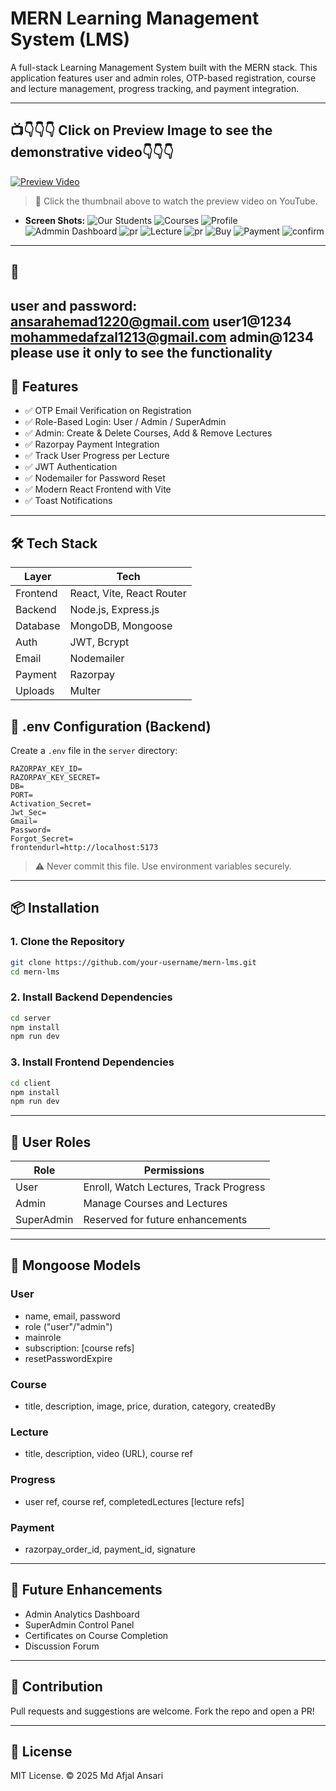 # MERN Learning Management System (LMS)

A full-stack Learning Management System built with the MERN stack. This application features user and admin roles, OTP-based registration, course and lecture management, progress tracking, and payment integration.

---
## 📺👇👇👇 Click on Preview Image to see the demonstrative video👇👇👇

[![Preview Video](https://img.youtube.com/vi/-rkOo5zhuqM/0.jpg)](https://youtu.be/-rkOo5zhuqM)

> 🎥 Click the thumbnail above to watch the preview video on YouTube.

* **Screen Shots:**
    ![Our Students](frontend/public/s1.png)
    ![Courses](frontend/public/s2.png)
    ![Profile](frontend/public/s3.png)
    ![Admmin Dashboard](frontend/public/s4.png)
    ![pr](frontend/public/s5.png)
    ![Lecture](frontend/public/s6.png)
    ![pr](frontend/public/s7.png)
    ![Buy](frontend/public/s8.png)
    ![Payment](frontend/public/s9.png)
    ![confirm](frontend/public/s10.png)
---
## 🔐
user and password:
ansarahemad1220@gmail.com   user1@1234  
mohammedafzal1213@gmail.com   admin@1234
please use it only to see the functionality
---
## 🚀 Features

* ✅ OTP Email Verification on Registration
* ✅ Role-Based Login: User / Admin / SuperAdmin
* ✅ Admin: Create & Delete Courses, Add & Remove Lectures
* ✅ Razorpay Payment Integration
* ✅ Track User Progress per Lecture
* ✅ JWT Authentication
* ✅ Nodemailer for Password Reset
* ✅ Modern React Frontend with Vite
* ✅ Toast Notifications

---

## 🛠️ Tech Stack

| Layer    | Tech                      |
| -------- | ------------------------- |
| Frontend | React, Vite, React Router |
| Backend  | Node.js, Express.js       |
| Database | MongoDB, Mongoose         |
| Auth     | JWT, Bcrypt               |
| Email    | Nodemailer                |
| Payment  | Razorpay                  |
| Uploads  | Multer                    |


## 🧾 .env Configuration (Backend)

Create a `.env` file in the `server` directory:

```
RAZORPAY_KEY_ID=
RAZORPAY_KEY_SECRET=
DB=
PORT=
Activation_Secret=
Jwt_Sec=
Gmail=
Password=
Forgot_Secret=
frontendurl=http://localhost:5173
```

> ⚠️ Never commit this file. Use environment variables securely.

---

## 📦 Installation

### 1. Clone the Repository

```bash
git clone https://github.com/your-username/mern-lms.git
cd mern-lms
```

### 2. Install Backend Dependencies

```bash
cd server
npm install
npm run dev
```

### 3. Install Frontend Dependencies

```bash
cd client
npm install
npm run dev
```

---

## 🔐 User Roles

| Role       | Permissions                            |
| ---------- | -------------------------------------- |
| User       | Enroll, Watch Lectures, Track Progress |
| Admin      | Manage Courses and Lectures            |
| SuperAdmin | Reserved for future enhancements       |

---
## 📄 Mongoose Models

### User

* name, email, password
* role ("user"/"admin")
* mainrole
* subscription: [course refs]
* resetPasswordExpire

### Course

* title, description, image, price, duration, category, createdBy

### Lecture

* title, description, video (URL), course ref

### Progress

* user ref, course ref, completedLectures [lecture refs]

### Payment

* razorpay_order_id, payment_id, signature

---

## 📌 Future Enhancements

* Admin Analytics Dashboard
* SuperAdmin Control Panel
* Certificates on Course Completion
* Discussion Forum

---

## 🤝 Contribution

Pull requests and suggestions are welcome. Fork the repo and open a PR!

---

## 📝 License

MIT License. © 2025 Md Afjal Ansari
